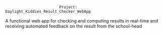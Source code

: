                             Project:  Daylight_Kiddies_Result_Checker_WebApp
A functional web app for checking and computing results in real-time and receiving automated feedback on the result from the school-head

